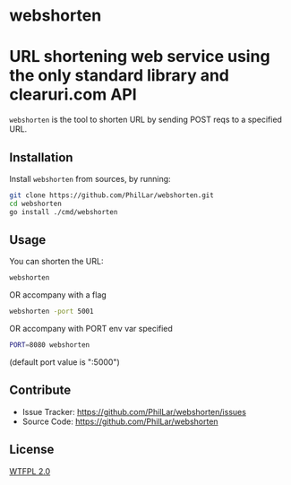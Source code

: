 # webshorten
URL shortening web service using the only standard library and clearuri.com API
=====

`webshorten` is the tool to shorten URL by sending POST reqs to a specified URL.

Installation
------------

Install `webshorten` from sources, by running:

```sh
git clone https://github.com/PhilLar/webshorten.git
cd webshorten
go install ./cmd/webshorten
```

Usage
-----
You can shorten the URL:
```sh
webshorten
```
OR
accompany with a flag
```sh
webshorten -port 5001
```
OR
accompany with PORT env var specified
```sh
PORT=8080 webshorten
```
(default port value is ":5000")

Contribute
----------
- Issue Tracker: https://github.com/PhilLar/webshorten/issues
- Source Code: https://github.com/PhilLar/webshorten

License
--------
[WTFPL 2.0](https://wtfpl2.com/)
